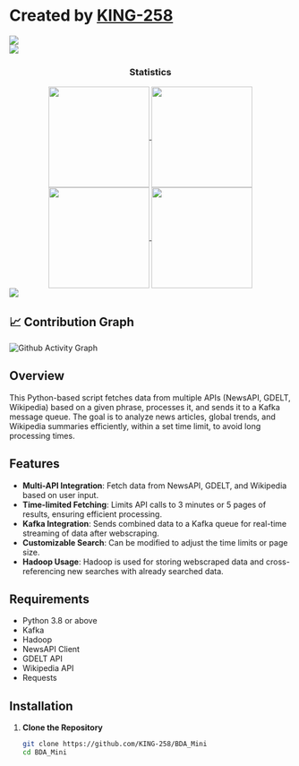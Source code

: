 # Created by [KING-258](https://www.github.com/KING-258)

<div> 
  <a href="https://github.com/KING-258" target="_blank"><img src="https://img.shields.io/badge/GitHub-100000?style=for-the-badge&logo=github&logoColor=white" target="_blank"></a>
</div>
<img src="https://user-images.githubusercontent.com/73097560/115834477-dbab4500-a447-11eb-908a-139a6edaec5c.gif">

<h3 align="center">Statistics</h3>
<div align="center">
  <a href="https://github.com/KING-258">
    <img align="center" src="http://github-profile-summary-cards.vercel.app/api/cards/repos-per-language?username=KING-258&theme=2077" height="180em" />
    <img align="center" src="http://github-profile-summary-cards.vercel.app/api/cards/stats?username=KING-258&theme=2077" height="180em" />
    <br>
    <img align="center" src="http://github-profile-summary-cards.vercel.app/api/cards/most-commit-language?username=KING-258&theme=2077" height="180em" />
    <img align="center" src="http://github-profile-summary-cards.vercel.app/api/cards/productive-time?username=KING-258&theme=2077" height="180em" />
  </a>
</div>
<img src="https://user-images.githubusercontent.com/73097560/115834477-dbab4500-a447-11eb-908a-139a6edaec5c.gif">

## 📈 Contribution Graph
![Github Activity Graph](https://github-readme-activity-graph.vercel.app/graph?username=KING-258&theme=react)

## Overview

This Python-based script fetches data from multiple APIs (NewsAPI, GDELT, Wikipedia) based on a given phrase, processes it, and sends it to a Kafka message queue.
The goal is to analyze news articles, global trends, and Wikipedia summaries efficiently, within a set time limit, to avoid long processing times.

## Features

- **Multi-API Integration**: Fetch data from NewsAPI, GDELT, and Wikipedia based on user input.
- **Time-limited Fetching**: Limits API calls to 3 minutes or 5 pages of results, ensuring efficient processing.
- **Kafka Integration**: Sends combined data to a Kafka queue for real-time streaming of data after webscraping.
- **Customizable Search**: Can be modified to adjust the time limits or page size.
- **Hadoop Usage**: Hadoop is used for storing webscraped data and cross-referencing new searches with already searched data.

## Requirements

- Python 3.8 or above
- Kafka
- Hadoop
- NewsAPI Client
- GDELT API
- Wikipedia API
- Requests

## Installation

1. **Clone the Repository**

   ```bash
   git clone https://github.com/KING-258/BDA_Mini
   cd BDA_Mini
